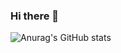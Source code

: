 ### Hi there 👋

![Anurag's GitHub stats](https://github-readme-stats.vercel.app/api?username=cfbastarz&count_private=true&show_icons=true&theme=default)

<!--
**cfbastarz/cfbastarz** is a ✨ _special_ ✨ repository because its `README.md` (this file) appears on your GitHub profile.

Here are some ideas to get you started:

- 🔭 I’m currently working on ...
- 🌱 I’m currently learning ...
- 👯 I’m looking to collaborate on ...
- 🤔 I’m looking for help with ...
- 💬 Ask me about ...
- 📫 How to reach me: ...
- 😄 Pronouns: ...
- ⚡ Fun fact: ...
-->
